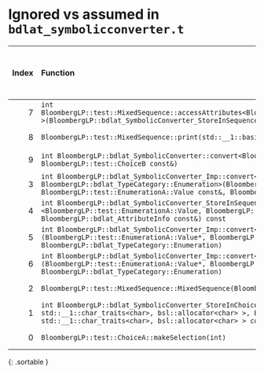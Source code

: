 # Ignored vs assumed in `bdlat_symbolicconverter.t`

<script src="../sorttable.js"></script>
|   Index | Function                                                                                                                                                                                                                                                                                                                                                     |   Difference in number of lines |   Function size difference in bytes | Disassembly                                                             | Number of lines in assumed build   | Number of bytes in assumed build   | Number of lines in ignored build   | Number of bytes in ignored build   |
|--------:|:-------------------------------------------------------------------------------------------------------------------------------------------------------------------------------------------------------------------------------------------------------------------------------------------------------------------------------------------------------------|--------------------------------:|------------------------------------:|:------------------------------------------------------------------------|:-----------------------------------|:-----------------------------------|:-----------------------------------|:-----------------------------------|
|       7 | `int BloombergLP::test::MixedSequence::accessAttributes<BloombergLP::bdlat_SymbolicConverter_StoreInSequence<BloombergLP::test::MixedSequence> >(BloombergLP::bdlat_SymbolicConverter_StoreInSequence<BloombergLP::test::MixedSequence>&) const`                                                                                                             |                             -15 |                                 -48 | [Assumed](7.assume.s.txt), [Ignored](7.none.s.txt), [Diff](7.diff.html) | 336                                | 4,259,120                          | 384                                | 4,259,072                          |
|       8 | `BloombergLP::test::MixedSequence::print(std::__1::basic_ostream<char, std::__1::char_traits<char> >&, int, int) const`                                                                                                                                                                                                                                      |                             -16 |                                 -64 | [Assumed](8.assume.s.txt), [Ignored](8.none.s.txt), [Diff](8.diff.html) | 1,312                              | 4,213,280                          | 1,376                              | 4,213,280                          |
|       9 | `int BloombergLP::bdlat_SymbolicConverter::convert<BloombergLP::test::ChoiceA, BloombergLP::test::ChoiceB>(BloombergLP::test::ChoiceA*, BloombergLP::test::ChoiceB const&)`                                                                                                                                                                                  |                             -16 |                                 -64 | [Assumed](9.assume.s.txt), [Ignored](9.none.s.txt), [Diff](9.diff.html) | 224                                | 4,256,832                          | 288                                | 4,256,928                          |
|       3 | `int BloombergLP::bdlat_SymbolicConverter_Imp::convert<BloombergLP::test::CustomizedA, BloombergLP::test::EnumerationA::Value, BloombergLP::bdlat_TypeCategory::Enumeration>(BloombergLP::test::CustomizedA*, BloombergLP::bdlat_TypeCategory::CustomizedType, BloombergLP::test::EnumerationA::Value const&, BloombergLP::bdlat_TypeCategory::Enumeration)` |                              -6 |                                 -16 | [Assumed](3.assume.s.txt), [Ignored](3.none.s.txt), [Diff](3.diff.html) | 336                                | 4,262,064                          | 352                                | 4,261,984                          |
|       4 | `int BloombergLP::bdlat_SymbolicConverter_StoreInSequence<BloombergLP::test::MixedSequence>::operator()<BloombergLP::test::EnumerationA::Value, BloombergLP::bdlat_AttributeInfo>(BloombergLP::test::EnumerationA::Value const&, BloombergLP::bdlat_AttributeInfo const&) const`                                                                             |                              -6 |                                 -16 | [Assumed](4.assume.s.txt), [Ignored](4.none.s.txt), [Diff](4.diff.html) | 304                                | 4,259,936                          | 320                                | 4,259,744                          |
|       5 | `int BloombergLP::bdlat_SymbolicConverter_Imp::convert<BloombergLP::test::EnumerationA::Value, BloombergLP::test::EnumerationA::Value>(BloombergLP::test::EnumerationA::Value*, BloombergLP::bdlat_TypeCategory::Enumeration, BloombergLP::test::EnumerationA::Value const&, BloombergLP::bdlat_TypeCategory::Enumeration)`                                  |                              -8 |                                 -32 | [Assumed](5.assume.s.txt), [Ignored](5.none.s.txt), [Diff](5.diff.html) | 448                                | 4,262,400                          | 480                                | 4,262,336                          |
|       6 | `int BloombergLP::bdlat_SymbolicConverter_Imp::convert<BloombergLP::test::EnumerationA::Value, BloombergLP::test::EnumerationB::Value>(BloombergLP::test::EnumerationA::Value*, BloombergLP::bdlat_TypeCategory::Enumeration, BloombergLP::test::EnumerationB::Value const&, BloombergLP::bdlat_TypeCategory::Enumeration)`                                  |                              -8 |                                 -32 | [Assumed](6.assume.s.txt), [Ignored](6.none.s.txt), [Diff](6.diff.html) | 448                                | 4,263,968                          | 480                                | 4,263,936                          |
|       2 | `BloombergLP::test::MixedSequence::MixedSequence(BloombergLP::bslma::Allocator*)`                                                                                                                                                                                                                                                                            |                               2 |                                   0 | [Assumed](2.assume.s.txt), [Ignored](2.none.s.txt), [Diff](2.diff.html) | 576                                | 4,254,800                          | 576                                | 4,254,896                          |
|       1 | `int BloombergLP::bdlat_SymbolicConverter_StoreInChoice<BloombergLP::test::ChoiceA>::operator()<bsl::basic_string<char, std::__1::char_traits<char>, bsl::allocator<char> >, BloombergLP::bdlat_SelectionInfo>(bsl::basic_string<char, std::__1::char_traits<char>, bsl::allocator<char> > const&, BloombergLP::bdlat_SelectionInfo const&) const`           |                               3 |                                   0 | [Assumed](1.assume.s.txt), [Ignored](1.none.s.txt), [Diff](1.diff.html) | 320                                | 4,261,168                          | 320                                | 4,261,088                          |
|       0 | `BloombergLP::test::ChoiceA::makeSelection(int)`                                                                                                                                                                                                                                                                                                             |                               5 |                                   0 | [Assumed](0.assume.s.txt), [Ignored](0.none.s.txt), [Diff](0.diff.html) | 288                                | 4,256,544                          | 288                                | 4,256,640                          |
{: .sortable }
